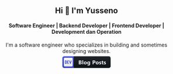 ## <center> Hi 👋 I'm Yusseno </center>
#### <center> Software Engineer | Backend Developer | Frontend Developer | Development dan Operation </center>

<center> I'm a software engineer who specializes in building and sometimes designing websites. </center>
<center>
<a href="#">
    <img src="png/devto.png" alt="dev.to" style="vertical-align:top; margin:6px 4px">
</a>
</center>



<!--
**yusseno/yusseno** is a ✨ _special_ ✨ repository because its `README.md` (this file) appears on your GitHub profile.

Here are some ideas to get you started:

- 🔭 I’m currently working on ...
- 🌱 I’m currently learning ...
- 👯 I’m looking to collaborate on ...
- 🤔 I’m looking for help with ...
- 💬 Ask me about ...
- 📫 How to reach me: ...
- 😄 Pronouns: ...
- ⚡ Fun fact: ...
-->
